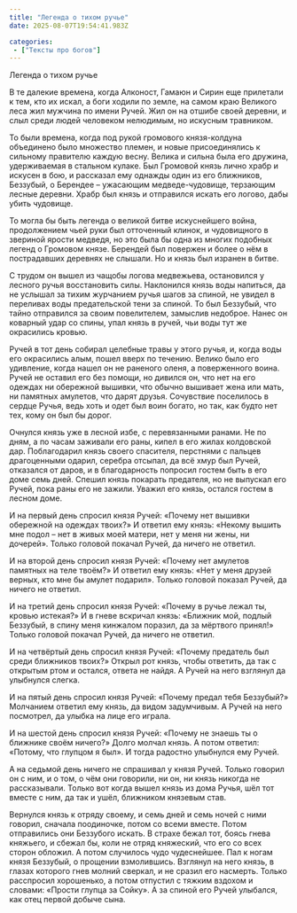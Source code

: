 ```yaml
---
title: "Легенда о тихом ручье"
date: 2025-08-07T19:54:41.983Z

categories:
 - ["Тексты про богов"]
---
```


Легенда о тихом ручье

В те далекие времена, когда Алконост, Гамаюн и Сирин еще прилетали к
тем, кто их искал, а боги ходили по земле, на самом краю Великого леса
жил мужчина по имени Ручей. Жил он на отшибе своей деревни, и слыл среди
людей человеком нелюдимым, но искусным травником.

То были времена, когда под рукой громового князя-колдуна объединено было
множество племен, и новые присоединялись к сильному правителю каждую
весну. Велика и сильна была его дружина, удерживаемая в стальном кулаке.
Был Громовой князь лично храбр и искусен в бою, и рассказал ему однажды
один из его ближников, Беззубый, о Берендее – ужасающим
медведе-чудовище, терзающим лесные деревни. Храбр был князь и отправился
искать его логово, дабы убить чудовище.

То могла бы быть легенда о великой битве искуснейшего война,
продолжением чьей руки был отточенный клинок, и чудовищного в звериной
ярости медведя, но это была бы одна из многих подобных легенд о Громовом
князе. Берендей был повержен и более о нём в пострадавших деревнях не
слышали. Но и князь был изранен в битве.

С трудом он вышел из чащобы логова медвежьева, остановился у лесного
ручья восстановить силы. Наклонился князь воды напиться, да не услышал
за тихим журчанием ручья шагов за спиной, не увидел в переливах воды
предательской тени за спиной. То был Беззубый, что тайно отправился за
своим повелителем, замыслив недоброе. Нанес он коварный удар со спины,
упал князь в ручей, чьи воды тут же окрасились кровью.

Ручей в тот день собирал целебные травы у этого ручья, и, когда воды его
окрасились алым, пошел вверх по течению. Велико было его удивление,
когда нашел он не раненого оленя, а поверженного воина. Ручей не оставил
его без помощи, но дивился он, что нет на его одеждах ни обережной
вышивки, что обычно вышивает жена или мать, ни памятных амулетов, что
дарят друзья. Сочувствие поселилось в сердце Ручья, ведь хоть и одет был
воин богато, но так, как будто нет тех, кому он был бы дорог.

Очнулся князь уже в лесной избе, с перевязанными ранами. Не по дням, а
по часам заживали его раны, кипел в его жилах колдовской дар.
Поблагодарил князь своего спасителя, перстнями с пальцев драгоценными
одарил, серебра отсыпал, да всё хмур был Ручей, отказался от даров, и в
благодарность попросил гостем быть в его доме семь дней. Спешил князь
покарать предателя, но не выпускал его Ручей, пока раны его не зажили.
Уважил его князь, остался гостем в лесном доме.

И на первый день спросил князя Ручей: «Почему нет вышивки обережной на
одеждах твоих?» И ответил ему князь: «Некому вышить мне подол – нет в
живых моей матери, нет у меня ни жены, ни дочерей». Только головой
покачал Ручей, да ничего не ответил.

И на второй день спросил князя Ручей: «Почему нет амулетов памятных на
теле твоём?» И ответил ему князь: «Нет у меня друзей верных, кто мне бы
амулет подарил». Только головой показал Ручей, да ничего не ответил.

И на третий день спросил князя Ручей: «Почему в ручье лежал ты, кровью
истекая?» И в гневе вскричал князь: «Ближник мой, подлый Беззубый, в
спину меня кинжалом поразил, да за мёртвого принял!» Только головой
покачал Ручей, да ничего не ответил.

И на четвёртый день спросил князя Ручей: «Почему предатель был среди
ближников твоих?» Открыл рот князь, чтобы ответить, да так с открытым
ртом и остался, ответа не найдя. А Ручей на него взглянул да улыбнулся
слегка.

И на пятый день спросил князя Ручей: «Почему предал тебя Беззубый?»
Молчанием ответил ему князь, да видом задумчивым. А Ручей на него
посмотрел, да улыбка на лице его играла.

И на шестой день спросил князя Ручей: «Почему не знаешь ты о ближнике
своём ничего?» Долго молчал князь. А потом ответил: «Потому, что глупцом
я был». И тогда радостно улыбнулся ему Ручей.

А на седьмой день ничего не спрашивал у князя Ручей. Только говорил он с
ним, и о том, о чём они говорили, ни он, ни князь никогда не
рассказывали. Только вот когда вышел князь из дома Ручья, шёл тот вместе
с ним, да так и ушёл, ближником князевым став.

Вернулся князь к отряду своему, и семь дней и семь ночей с ними говорил,
сначала поодиночке, потом со всеми вместе. Потом отправились они
Беззубого искать. В страхе бежал тот, боясь гнева княжьего, и сбежал бы,
коли не отряд княжеский, что его со всех сторон обложил. А потом
случилось чудо чудеснейшее. Пал к ногам князя Беззубый, о прощении
взмолившись. Взглянул на него князь, в глазах которого гнев молний
сверкал, и не сразил его насмерть. Только расспросил хорошенько, а потом
отпустил с тяжким вздохом и словами: «Прости глупца за Сойку». А за
спиной его Ручей улыбался, как отец первой добыче сына.

